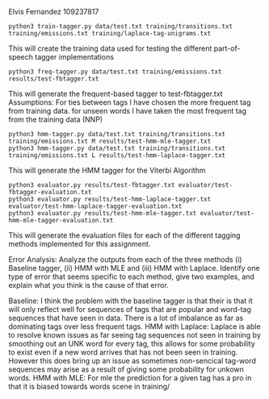 Elvis Fernandez
109237817

```
python3 train-tagger.py data/test.txt training/transitions.txt training/emissions.txt training/laplace-tag-unigrams.txt
```


This will create the training data used for testing the different part-of-speech tagger implementations


```
python3 freq-tagger.py data/test.txt training/emissions.txt results/test-fbtagger.txt
```

This will generate the frequent-based tagger to test-fbtagger.txt
Assumptions: For ties between tags I have chosen the more frequent tag from training data.
for unseen words I have taken the most frequent tag from the training data (NNP)


```
python3 hmm-tagger.py data/test.txt training/transitions.txt training/emissions.txt M results/test-hmm-mle-tagger.txt
python3 hmm-tagger.py data/test.txt training/transitions.txt training/emissions.txt L results/test-hmm-laplace-tagger.txt
```
This will generate the HMM tagger for the Viterbi Algorithm


```
python3 evaluator.py results/test-fbtagger.txt evaluator/test-fbtagger-evaluation.txt
python3 evaluator.py results/test-hmm-laplace-tagger.txt evaluator/test-hmm-laplace-tagger-evaluation.txt
python3 evaluator.py results/test-hmm-mle-tagger.txt evaluator/test-hmm-mle-tagger-evaluation.txt
```

This will generate the evaluation files for each of the different tagging methods implemented for this assignment.


Error Analysis:
Analyze the outputs from each of the three methods (i) Baseline tagger, (ii)
HMM with MLE and (iii) HMM with Laplace. Identify one type of error that
seems specific to each method, give two examples, and explain what you think
is the cause of that error.

Baseline: I think the problem with the baseline tagger is that their is that it will only reflect well for sequences of tags that are popular and word-tag sequences that have seen in data. There is a lot of imbalance as far as dominating tags over less frequent tags. 
HMM with Laplace: Laplace is able to resolve known issues as far seeing tag sequences not seen in training by smoothing out an UNK word for every tag, this allows for some probability to exist even if a new word arrives that has not been seen in training. However this does bring up an issue as sometimes non-sencical tag-word sequences may arise as a result of giving some probability for unkown words.
HMM with MLE: For mle the prediction for a given tag has a pro in that it is biased towards words scene in training/
